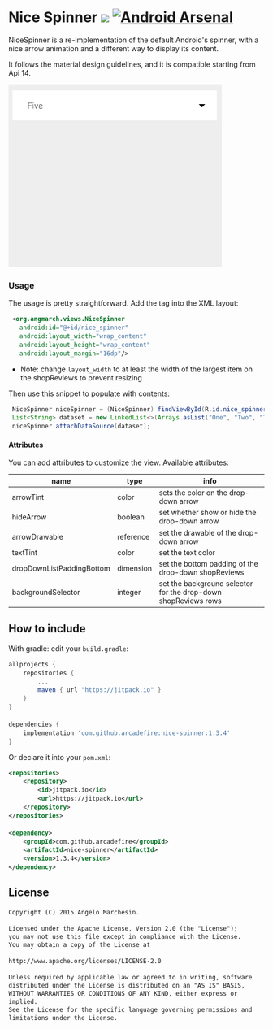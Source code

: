 # Nice Spinner [![](https://jitpack.io/v/arcadefire/nice-spinner.svg)](https://jitpack.io/#arcadefire/nice-spinner) [![Android Arsenal](https://img.shields.io/badge/Android%20Arsenal-Nice%20Spinner-blue.svg?style=flat)](https://android-arsenal.com/details/1/2225)

NiceSpinner is a re-implementation of the default Android's spinner, with a nice arrow animation and a different way to display its content.

It follows the material design guidelines, and it is compatible starting from Api 14.

![alt tag](nice-spinner.gif)

### Usage

The usage is pretty straightforward. Add the tag into the XML layout:
```xml
 <org.angmarch.views.NiceSpinner
   android:id="@+id/nice_spinner"
   android:layout_width="wrap_content"
   android:layout_height="wrap_content"
   android:layout_margin="16dp"/>
```
* Note: change `layout_width` to at least the width of the largest item on the shopReviews to prevent resizing

 Then use this snippet to populate with contents:
```java
 NiceSpinner niceSpinner = (NiceSpinner) findViewById(R.id.nice_spinner);
 List<String> dataset = new LinkedList<>(Arrays.asList("One", "Two", "Three", "Four", "Five"));
 niceSpinner.attachDataSource(dataset);
```

#### Attributes
You can add attributes to customize the view. Available attributes:

| name                      | type      | info                                                   |
|------------------------   |-----------|--------------------------------------------------------|
| arrowTint                 | color     | sets the color on the drop-down arrow                  |
| hideArrow                 | boolean   | set whether show or hide the drop-down arrow           |
| arrowDrawable             | reference | set the drawable of the drop-down arrow                |
| textTint                  | color     | set the text color                                     |
| dropDownListPaddingBottom | dimension | set the bottom padding of the drop-down shopReviews           |
| backgroundSelector        | integer   | set the background selector for the drop-down shopReviews rows  |

How to include
---

With gradle: edit your `build.gradle`:
```groovy
allprojects {
    repositories {
        ...
        maven { url "https://jitpack.io" }
    }
}

dependencies {
    implementation 'com.github.arcadefire:nice-spinner:1.3.4'
}
```

Or declare it into your `pom.xml`:

```xml
<repositories>
    <repository>
        <id>jitpack.io</id>
        <url>https://jitpack.io</url>
    </repository>
</repositories>

<dependency>
    <groupId>com.github.arcadefire</groupId>
    <artifactId>nice-spinner</artifactId>
    <version>1.3.4</version>
</dependency>
```

License
-------
    Copyright (C) 2015 Angelo Marchesin.
    
    Licensed under the Apache License, Version 2.0 (the "License");
    you may not use this file except in compliance with the License.
    You may obtain a copy of the License at
    
    http://www.apache.org/licenses/LICENSE-2.0
    
    Unless required by applicable law or agreed to in writing, software
    distributed under the License is distributed on an "AS IS" BASIS,
    WITHOUT WARRANTIES OR CONDITIONS OF ANY KIND, either express or implied.
    See the License for the specific language governing permissions and
    limitations under the License.
